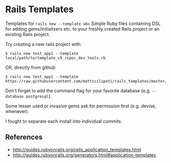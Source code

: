 # Rails Templates

Templates for `rails new --template abc`
Simple Ruby files containing DSL for adding gems/initializers etc. to your freshly created Rails project or an existing Rails project.

Try creating a new rails project with:
```shell
$ rails new test_app1 --template local/path/to/template_v5_rspec_dev_tools.rb
```
OR, directly from github
```
$ rails new test_app1 --template https://raw.githubusercontent.com/mattscilipoti/rails_templates/master/template_v5_rspec_dev_tools.rb
```
Don't forget to add the command flag for your favorite database (e.g. `--database postgresql`).


Some lesser used or invasive gems ask for permission first (e.g. devise, whenever).

I fought to separate each install into individual commits.

## References
- http://guides.rubyonrails.org/rails_application_templates.html
- http://guides.rubyonrails.org/generators.html#application-templates
